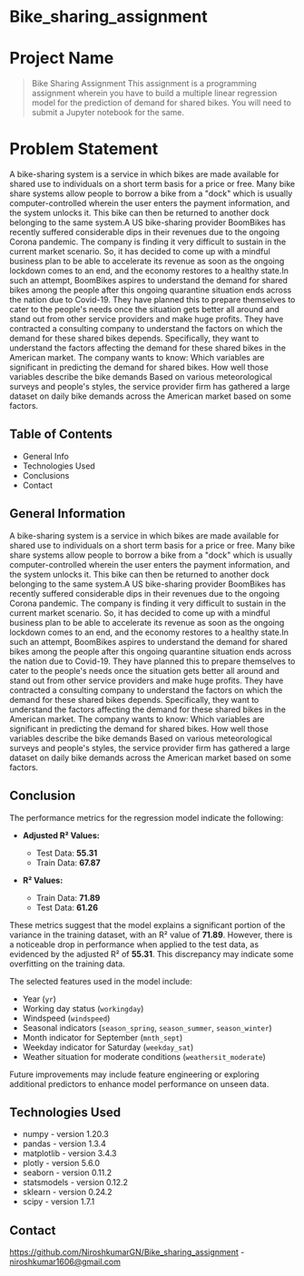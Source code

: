 # Bike_sharing_assignment

# Project Name
> Bike Sharing Assignment
This assignment is a programming assignment wherein you have to build a multiple linear regression model for the prediction of demand for shared bikes.
You will need to submit a Jupyter notebook for the same. 

# Problem Statement
A bike-sharing system is a service in which bikes are made available for shared use to individuals on a short term basis for a price or free. Many bike share systems
allow people to borrow a bike from a "dock" which is usually computer-controlled wherein the user enters the payment information, and the system unlocks it. This bike 
can then be returned to another dock belonging to the same system.A US bike-sharing provider BoomBikes has recently suffered considerable dips in their revenues due to
the ongoing Corona pandemic. The company is finding it very difficult to sustain in the current market scenario. So, it has decided to come up with a mindful business 
plan to be able to accelerate its revenue as soon as the ongoing lockdown comes to an end, and the economy restores to a healthy state.In such an attempt, BoomBikes 
aspires to understand the demand for shared bikes among the people after this ongoing quarantine situation ends across the nation due to Covid-19. They have planned 
this to prepare themselves to cater to the people's needs once the situation gets better all around and stand out from other service providers and make huge profits.
They have contracted a consulting company to understand the factors on which the demand for these shared bikes depends. Specifically, they want to understand the factors
affecting the demand for these shared bikes in the American market. The company wants to know:
Which variables are significant in predicting the demand for shared bikes. How well those variables describe the bike demands Based on various meteorological surveys 
and people's styles, the service provider firm has gathered a large dataset on daily bike demands across the American market based on some factors.


## Table of Contents
* General Info
* Technologies Used
* Conclusions
* Contact


## General Information
A bike-sharing system is a service in which bikes are made available for shared use to individuals on a short term basis for a price or free. Many bike share systems
allow people to borrow a bike from a "dock" which is usually computer-controlled wherein the user enters the payment information, and the system unlocks it. This bike 
can then be returned to another dock belonging to the same system.A US bike-sharing provider BoomBikes has recently suffered considerable dips in their revenues due to
the ongoing Corona pandemic. The company is finding it very difficult to sustain in the current market scenario. So, it has decided to come up with a mindful business 
plan to be able to accelerate its revenue as soon as the ongoing lockdown comes to an end, and the economy restores to a healthy state.In such an attempt, BoomBikes 
aspires to understand the demand for shared bikes among the people after this ongoing quarantine situation ends across the nation due to Covid-19. They have planned 
this to prepare themselves to cater to the people's needs once the situation gets better all around and stand out from other service providers and make huge profits.
They have contracted a consulting company to understand the factors on which the demand for these shared bikes depends. Specifically, they want to understand the factors
affecting the demand for these shared bikes in the American market. The company wants to know:
Which variables are significant in predicting the demand for shared bikes. How well those variables describe the bike demands Based on various meteorological surveys 
and people's styles, the service provider firm has gathered a large dataset on daily bike demands across the American market based on some factors.



## Conclusion

The performance metrics for the regression model indicate the following:

- **Adjusted R² Values:**
  - Test Data: **55.31**
  - Train Data: **67.87**

- **R² Values:**
  - Train Data: **71.89**
  - Test Data: **61.26**

These metrics suggest that the model explains a significant portion of the variance in the training dataset, with an R² value of **71.89**. However, there is a noticeable drop in performance when applied to the test data, as evidenced by the adjusted R² of **55.31**. This discrepancy may indicate some overfitting on the training data.

The selected features used in the model include:
- Year (`yr`)
- Working day status (`workingday`)
- Windspeed (`windspeed`)
- Seasonal indicators (`season_spring`, `season_summer`, `season_winter`)
- Month indicator for September (`mnth_sept`)
- Weekday indicator for Saturday (`weekday_sat`)
- Weather situation for moderate conditions (`weathersit_moderate`)

Future improvements may include feature engineering or exploring additional predictors to enhance model performance on unseen data.



## Technologies Used
- numpy - version 1.20.3
- pandas - version 1.3.4
- matplotlib - version 3.4.3
- plotly - version 5.6.0
- seaborn - version 0.11.2
- statsmodels - version 0.12.2
- sklearn - version 0.24.2
- scipy - version 1.7.1



## Contact
https://github.com/NiroshkumarGN/Bike_sharing_assignment - niroshkumar1606@gmail.com



